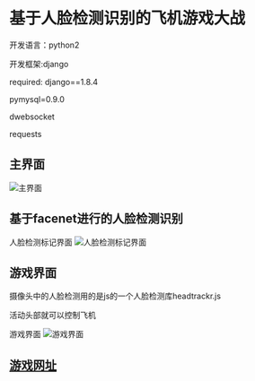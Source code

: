 # 基于人脸检测识别的飞机游戏大战
开发语言：python2

开发框架:django

required:
django==1.8.4

pymysql=0.9.0

dwebsocket

requests

## 主界面
![主界面](https://tu.dxysun.com/20210118234904-20210118234906.png)
## 基于facenet进行的人脸检测识别
人脸检测标记界面
![人脸检测标记界面](https://tu.dxysun.com/20210118234808-20210118234811.png)

## 游戏界面
摄像头中的人脸检测用的是js的一个人脸检测库headtrackr.js

活动头部就可以控制飞机

游戏界面
![游戏界面](https://tu.dxysun.com/20210118235323-20210118235326.png)
## [游戏网址](https://dxysun.com/face/)